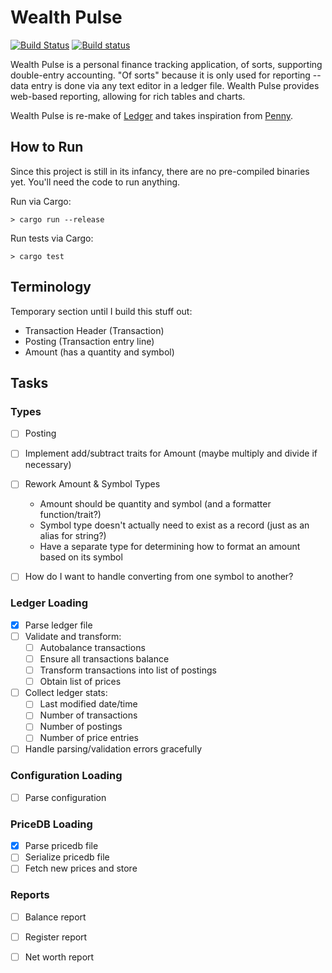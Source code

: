 Wealth Pulse
============

[![Build Status](https://travis-ci.org/readysetmark/wealth_pulse.svg?branch=master)](https://travis-ci.org/readysetmark/wealth_pulse)
[![Build status](https://ci.appveyor.com/api/projects/status/63mehh2jefaslhj0/branch/master?svg=true)](https://ci.appveyor.com/project/readysetmark/wealth-pulse/branch/master)

Wealth Pulse is a personal finance tracking application, of sorts, supporting double-entry
accounting. "Of sorts" because it is only used for reporting -- data entry is done via any text
editor in a ledger file. Wealth Pulse provides web-based reporting, allowing for rich tables and
charts.

Wealth Pulse is re-make of [Ledger][ledger] and takes inspiration from [Penny][penny].


How to Run
----------

Since this project is still in its infancy, there are no pre-compiled binaries yet. You'll need the
code to run anything.

Run via Cargo:

```
> cargo run --release
```

Run tests via Cargo:

```
> cargo test
```


Terminology
-----------

Temporary section until I build this stuff out:

* Transaction Header (Transaction)
* Posting (Transaction entry line)
* Amount (has a quantity and symbol)


Tasks
-----

### Types

* [ ] Posting
* [ ] Implement add/subtract traits for Amount (maybe multiply and divide if necessary)
* [ ] Rework Amount & Symbol Types
    - Amount should be quantity and symbol (and a formatter function/trait?)
    - Symbol type doesn't actually need to exist as a record (just as an alias for string?)
    - Have a separate type for determining how to format an amount based on its symbol
* [ ] How do I want to handle converting from one symbol to another?



### Ledger Loading

* [x] Parse ledger file
* [ ] Validate and transform:
    * [ ] Autobalance transactions
    * [ ] Ensure all transactions balance
    * [ ] Transform transactions into list of postings
    * [ ] Obtain list of prices
* [ ] Collect ledger stats:
    * [ ] Last modified date/time
    * [ ] Number of transactions
    * [ ] Number of postings
    * [ ] Number of price entries
* [ ] Handle parsing/validation errors gracefully

### Configuration Loading

* [ ] Parse configuration

### PriceDB Loading

* [x] Parse pricedb file
* [ ] Serialize pricedb file
* [ ] Fetch new prices and store

### Reports

* [ ] Balance report
* [ ] Register report
* [ ] Net worth report


[ledger]: http://www.ledger-cli.org/
[penny]: http://massysett.github.io/penny/
